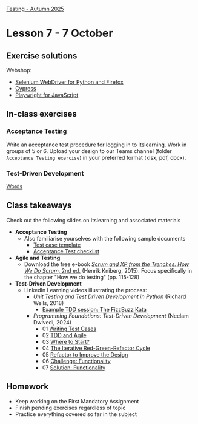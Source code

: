 [Testing - Autumn 2025](https://github.com/arturomorarioja-kea/SD_Testing_E25/blob/main/README.md)

# Lesson 7 - 7 October

## Exercise solutions
Webshop:
- [Selenium WebDriver for Python and Firefox](https://github.com/arturomorarioja/webshop_selenium_py_e2e)
- [Cypress](https://github.com/arturomorarioja/js_webshop_e2e_tests)
- [Playwright for JavaScript](https://github.com/arturomorarioja/js_webshop_playwright_tests)

## In-class exercises

### Acceptance Testing
Write an acceptance test procedure for logging in to Itslearning.
Work in groups of 5 or 6.
Upload your design to our Teams channel (folder `Acceptance Testing exercise`) in your preferred format (xlsx, pdf, docx).

### Test-Driven Development
[Words](https://github.com/arturomorarioja-ek/SD_Testing_E25/blob/main/Lesson07/01%20Words.md)

## Class takeaways
Check out the following slides on Itslearning and associated materials
- **Acceptance Testing**
  - Also familiarise yourselves with the following sample documents
    - [Test case template](https://github.com/arturomorarioja-ek/SD_Testing_E25/blob/main/Lesson07/Test%20Case%20template.xlsx)
    - [Acceptance Test checklist](https://github.com/arturomorarioja-ek/SD_Testing_E25/blob/main/Lesson07/Acceptance%20Test%20checklist.xlsx)
- **Agile and Testing**
  - Download the free e-book [*Scrum and XP from the Trenches. How We Do Scrum*, 2nd ed.](https://www.infoq.com/minibooks/scrum-xp-from-the-trenches-2/) (Henrik Kniberg, 2015). Focus specifically in the chapter "How we do testing" (pp. 115-128)
- **Test-Driven Development**
  - LinkedIn Learning videos illustrating the process:
    - *Unit Testing and Test Driven Development in Python* (Richard Wells, 2018)
      - [Example TDD session: The FizzBuzz Kata](https://www.linkedin.com/learning/unit-testing-and-test-driven-development-in-python/example-tdd-session-the-fizzbuzz-kata)
    - *Programming Foundations: Test-Driven Development* (Neelam Dwivedi, 2024)
      - 01 [Writing Test Cases](https://www.linkedin.com/learning/programming-foundations-test-driven-development-2/writing-test-cases)
      - 02 [TDD and Agile](https://www.linkedin.com/learning/programming-foundations-test-driven-development-2/tdd-and-agile)
      - 03 [Where to Start?](https://www.linkedin.com/learning/programming-foundations-test-driven-development-2/where-to-start)
      - 04 [The Iterative Red-Green-Refactor Cycle](https://www.linkedin.com/learning/programming-foundations-test-driven-development-2/the-iterative-red-green-refactor-cycle)
      - 05 [Refactor to Improve the Design](https://www.linkedin.com/learning/programming-foundations-test-driven-development-2/refactor-to-improve-the-design)
      - 06 [Challenge: Functionality](https://www.linkedin.com/learning/programming-foundations-test-driven-development-2/2915490)
      - 07 [Solution: Functionality](https://www.linkedin.com/learning/programming-foundations-test-driven-development-2/2915491)

## Homework
- Keep working on the First Mandatory Assignment
- Finish pending exercises regardless of topic
- Practice everything covered so far in the subject
